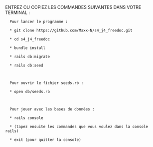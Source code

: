 ENTREZ OU COPIEZ LES COMMANDES SUIVANTES DANS VOTRE TERMINAL : 



      Pour lancer le programme :

      * git clone https://github.com/Maxx-N/s4_j4_freedoc.git

      * cd s4_j4_freedoc

      * bundle install

      * rails db:migrate

      * rails db:seed 



      Pour ouvrir le fichier seeds.rb :

      * open db/seeds.rb



      Pour jouer avec les bases de données : 

      * rails console

      * (tapez ensuite les commandes que vous voulez dans la console rails)

      * exit (pour quitter la console)

